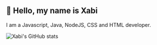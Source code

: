 ## 💨 Hello, my name is Xabi

I am a Javascript, Java, NodeJS, CSS and HTML developer.<br>


![Xabi's GitHub stats](https://github-readme-stats.vercel.app/api?username=ezxabi&theme=radical&show_icons=true)
